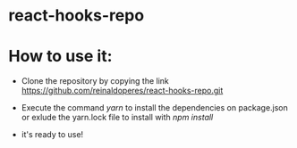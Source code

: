 # react-hooks-repo

# How to use it:

- Clone the repository by copying the link https://github.com/reinaldoperes/react-hooks-repo.git

- Execute the command *yarn* to install the dependencies on package.json or exlude the yarn.lock file to install with *npm install*

- it's ready to use!

